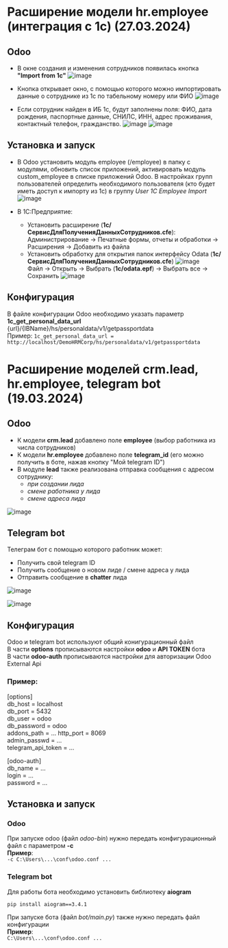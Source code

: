 # Расширение модели hr.employee (интеграция с 1с) __(27.03.2024)__

## Odoo

- В окне создания и изменения сотрудников появилась кнопка __"Import from 1c"__
  ![image](https://github.com/flsprms/custom_lead/assets/149524130/ebd3faa9-b883-4e72-ad7d-a5113933fa85)

- Кнопка открывает окно, с помощью которого можно импортировать данные о сотруднике из 1с по табельному номеру или ФИО
  ![image](https://github.com/flsprms/custom_lead/assets/149524130/db859490-a094-48f4-bb1d-8da082ebd0e7)

- Если сотрудник найден в ИБ 1с, будут заполнены поля: ФИО, дата рождения, паспортные данные, СНИЛС, ИНН, адрес проживания, контактный телефон, гражданство.
  ![image](https://github.com/flsprms/custom_lead/assets/149524130/ac651bbe-9f84-4509-868d-38c0ea16eca7)
  ![image](https://github.com/flsprms/custom_lead/assets/149524130/58387dbe-5702-40fa-af8f-de47f84e7341)

## Установка и запуск

- В Odoo установить модуль employee (/employee) в папку с модулями, обновить список приложений, активировать модуль custom_employee в списке приложений Odoo.
  В настройках групп пользователей определить необходимого пользователя (кто будет иметь доступ к импорту из 1с) в группу *User 1C Employee Import*
  ![image](https://github.com/flsprms/custom_lead/assets/149524130/3d6c437a-3fcc-4106-b3ab-79088b7d0d0b)

- В 1С:Предприятие:
    - Установить расширение (__1c/СервисДляПолученияДанныхСотрудников.cfe__):  
      Администрирование -> Печатные формы, отчеты и обработки -> Расширения -> Добавить из файла
    - Установить обработку для открытия папок интерфейсу Odata (__1c/СервисДляПолученияДанныхСотрудников.cfe__)
     ![image](https://github.com/flsprms/custom_lead/assets/149524130/de79282b-7304-4403-932c-17902d4386e7)  
      Файл -> Открыть -> Выбрать (__1c/odata.epf__) -> Выбрать все -> Сохранить
    ![image](https://github.com/flsprms/custom_lead/assets/149524130/f2b8c4c8-f11c-4716-807a-cbe682ff41a2)

## Конфигурация

В файле конфигурации Odoo необходимо указать параметр __1c_get_personal_data_url__  
{url}/{IBName}/hs/personaldata/v1/getpassportdata  
Пример:
`1c_get_personal_data_url = http://localhost/DemoHRMCorp/hs/personaldata/v1/getpassportdata`

# Расширение моделей crm.lead, hr.employee, telegram bot __(19.03.2024)__

## Odoo

- К модели __crm.lead__ добавлено поле __employee__ (выбор работника из числа сотрудников)
- К модели __hr.employee__ добавлено поле __telegram_id__ (его можно получить в боте, нажав кнопку "Мой telegram ID")
- В модуле __lead__ также реализована отправка сообщения с адресом сотруднику:
    - *при создании лида*
    - *смене работника у лида*
    - *смене адреса лида*
 
![image](https://github.com/flsprms/custom_lead/assets/149524130/108c5b6e-15b0-4f4e-930d-425fe6d525d6)


## Telegram bot

Телеграм бот с помощью которого работник может:
- Получить свой telegram ID
- Получить сообщение о новом лиде / смене адреса у лида
- Отправить сообщение в __chatter__ лида

![image](https://github.com/flsprms/custom_lead/assets/149524130/ec0e0748-28e2-4aab-9656-673f24c3b0ae)  

![image](https://github.com/flsprms/custom_lead/assets/149524130/f7ef9e94-6cda-4771-93f3-baec3e69cb6c)



## Конфигурация

Odoo и telegram bot используют общий конигурационный файл  
В части __options__ прописываются настройки __odoo__ и __API TOKEN__ бота  
В части __odoo-auth__ прописываются настройки для авторизации Odoo External Api

### Пример:

[options]  
db_host = localhost  
db_port = 5432  
db_user = odoo  
db_password = odoo  
addons_path = ...
http_port = 8069  
admin_passwd = ...  
telegram_api_token = ... 

[odoo-auth]  
db_name = ...  
login = ...  
password = ...  

## Установка и запуск  

### Odoo

При запуске odoo (файл *odoo-bin*) нужно передать конфигурационный файл с параметром __-c__  
__Пример__:  
`-c C:\Users\...\conf\odoo.conf ...`

  
### Telegram bot
Для работы бота необходимо установить библиотеку __aiogram__  
  
`pip install aiogram==3.4.1`

  
При запуске бота (файл *bot/main.py*) также нужно передать файл конфигурации  
__Пример__:  
`C:\Users\...\conf\odoo.conf ...`
